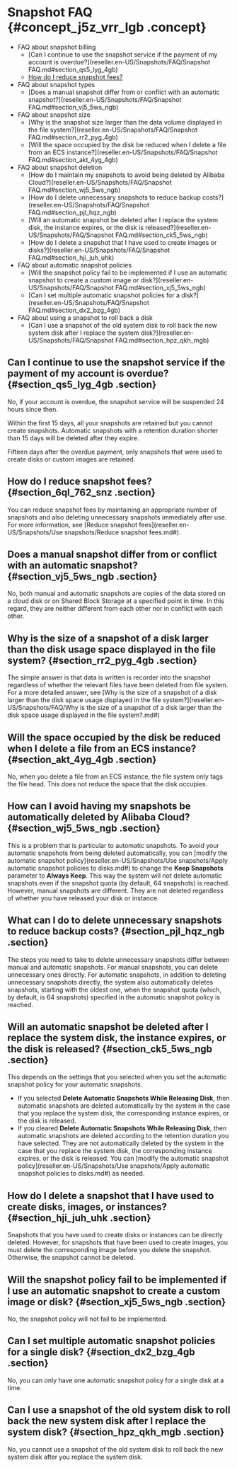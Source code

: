 # Snapshot FAQ {#concept_j5z_vrr_lgb .concept}

-   FAQ about snapshot billing
    -   [Can I continue to use the snapshot service if the payment of my account is overdue?](reseller.en-US/Snapshots/FAQ/Snapshot FAQ.md#section_qs5_lyg_4gb)
    -   [How do I reduce snapshot fees?](#section_6ql_762_snz)
-   FAQ about snapshot types
    -   [Does a manual snapshot differ from or conflict with an automatic snapshot?](reseller.en-US/Snapshots/FAQ/Snapshot FAQ.md#section_vj5_5ws_ngb)
-   FAQ about snapshot size
    -   [Why is the snapshot size larger than the data volume displayed in the file system?](reseller.en-US/Snapshots/FAQ/Snapshot FAQ.md#section_rr2_pyg_4gb)
    -   [Will the space occupied by the disk be reduced when I delete a file from an ECS instance?](reseller.en-US/Snapshots/FAQ/Snapshot FAQ.md#section_akt_4yg_4gb)
-   FAQ about snapshot deletion
    -   [How do I maintain my snapshots to avoid being deleted by Alibaba Cloud?](reseller.en-US/Snapshots/FAQ/Snapshot FAQ.md#section_wj5_5ws_ngb)
    -   [How do I delete unnecessary snapshots to reduce backup costs?](reseller.en-US/Snapshots/FAQ/Snapshot FAQ.md#section_pjl_hqz_ngb)
    -   [Will an automatic snapshot be deleted after I replace the system disk, the instance expires, or the disk is released?](reseller.en-US/Snapshots/FAQ/Snapshot FAQ.md#section_ck5_5ws_ngb)
    -   [How do I delete a snapshot that I have used to create images or disks?](reseller.en-US/Snapshots/FAQ/Snapshot FAQ.md#section_hji_juh_uhk)
-   FAQ about automatic snapshot policies
    -   [Will the snapshot policy fail to be implemented if I use an automatic snapshot to create a custom image or disk?](reseller.en-US/Snapshots/FAQ/Snapshot FAQ.md#section_xj5_5ws_ngb)
    -   [Can I set multiple automatic snapshot policies for a disk?](reseller.en-US/Snapshots/FAQ/Snapshot FAQ.md#section_dx2_bzg_4gb)
-   FAQ about using a snapshot to roll back a disk
    -   [Can I use a snapshot of the old system disk to roll back the new system disk after I replace the system disk?](reseller.en-US/Snapshots/FAQ/Snapshot FAQ.md#section_hpz_qkh_mgb)

## Can I continue to use the snapshot service if the payment of my account is overdue? {#section_qs5_lyg_4gb .section}

No, if your account is overdue, the snapshot service will be suspended 24 hours since then.

Within the first 15 days, all your snapshots are retained but you cannot create snapshots. Automatic snapshots with a retention duration shorter than 15 days will be deleted after they expire.

Fifteen days after the overdue payment, only snapshots that were used to create disks or custom images are retained.

## How do I reduce snapshot fees? {#section_6ql_762_snz .section}

You can reduce snapshot fees by maintaining an appropriate number of snapshots and also deleting unnecessary snapshots immediately after use. For more information, see [Reduce snapshot fees](reseller.en-US/Snapshots/Use snapshots/Reduce snapshot fees.md#).

## Does a manual snapshot differ from or conflict with an automatic snapshot? {#section_vj5_5ws_ngb .section}

No, both manual and automatic snapshots are copies of the data stored on a cloud disk or on Shared Block Storage at a specified point in time. In this regard, they are neither different from each other nor in conflict with each other.

## Why is the size of a snapshot of a disk larger than the disk usage space displayed in the file system? {#section_rr2_pyg_4gb .section}

The simple answer is that data is written is recorder into the snapshot regardless of whether the relevant files have been deleted from file system. For a more detailed answer, see [Why is the size of a snapshot of a disk larger than the disk space usage displayed in the file system?](reseller.en-US/Snapshots/FAQ/Why is the size of a snapshot of a disk larger than the disk space usage displayed in the file system?.md#)

## Will the space occupied by the disk be reduced when I delete a file from an ECS instance? {#section_akt_4yg_4gb .section}

No, when you delete a file from an ECS instance, the file system only tags the file head. This does not reduce the space that the disk occupies.

## How can I avoid having my snapshots be automatically deleted by Alibaba Cloud? {#section_wj5_5ws_ngb .section}

This is a problem that is particular to automatic snapshots. To avoid your automatic snapshots from being deleted automatically, you can [modify the automatic snapshot policy](reseller.en-US/Snapshots/Use snapshots/Apply automatic snapshot policies to disks.md#) to change the **Keep Snapshots** parameter to **Always Keep**. This way the system will not delete automatic snapshots even if the snapshot quota \(by default, 64 snapshots\) is reached. However, manual snapshots are different. They are not deleted regardless of whether you have released your disk or instance.

## What can I do to delete unnecessary snapshots to reduce backup costs? {#section_pjl_hqz_ngb .section}

The steps you need to take to delete unnecessary snapshots differ between manual and automatic snapshots. For manual snapshots, you can delete unnecessary ones directly. For automatic snapshots, in addition to deleting unnecessary snapshots directly, the system also automatically deletes snapshots, starting with the oldest one, when the snapshot quota \(which, by default, is 64 snapshots\) specified in the automatic snapshot policy is reached.

## Will an automatic snapshot be deleted after I replace the system disk, the instance expires, or the disk is released? {#section_ck5_5ws_ngb .section}

This depends on the settings that you selected when you set the automatic snapshot policy for your automatic snapshots.

-   If you selected **Delete Automatic Snapshots While Releasing Disk**, then automatic snapshots are deleted automatically by the system in the case that you replace the system disk, the corresponding instance expires, or the disk is released.
-   If you cleared **Delete Automatic Snapshots While Releasing Disk**, then automatic snapshots are deleted according to the retention duration you have selected. They are not automatically deleted by the system in the case that you replace the system disk, the corresponding instance expires, or the disk is released. You can [modify the automatic snapshot policy](reseller.en-US/Snapshots/Use snapshots/Apply automatic snapshot policies to disks.md#) as needed.

## How do I delete a snapshot that I have used to create disks, images, or instances? {#section_hji_juh_uhk .section}

Snapshots that you have used to create disks or instances can be directly deleted. However, for snapshots that have been used to create images, you must delete the corresponding image before you delete the snapshot. Otherwise, the snapshot cannot be deleted.

## Will the snapshot policy fail to be implemented if I use an automatic snapshot to create a custom image or disk? {#section_xj5_5ws_ngb .section}

No, the snapshot policy will not fail to be implemented.

## Can I set multiple automatic snapshot policies for a single disk? {#section_dx2_bzg_4gb .section}

No, you can only have one automatic snapshot policy for a single disk at a time.

## Can I use a snapshot of the old system disk to roll back the new system disk after I replace the system disk? {#section_hpz_qkh_mgb .section}

No, you cannot use a snapshot of the old system disk to roll back the new system disk after you replace the system disk.

